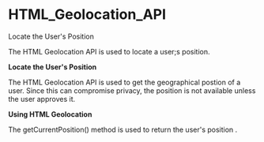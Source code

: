 # HTML_Geolocation_API
Locate the User's Position

The HTML Geolocation API is used to locate a user;s position.

**Locate the User's Position**

The HTML Geolocation API is used to get the geographical postion of a user. Since this can compromise privacy, the position is not available unless the user approves it.

**Using HTML Geolocation**

The getCurrentPosition() method is used to return the user's position . 
